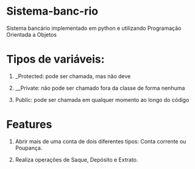# Sistema-banc-rio
Sistema bancário implementado em python e utilizando Programação Orientada a Objetos


# Tipos de variáveis:

1. _Protected: pode ser chamada, mas não deve

2. __Private: não pode ser chamado fora da classe de forma nenhuma

3. Public: pode ser chamada em qualquer momento ao longo do código

# Features

1. Abrir mais de uma conta de dois diferentes tipos: Conta corrente ou Poupança.

2. Realiza operações de Saque, Depósito e Extrato.

